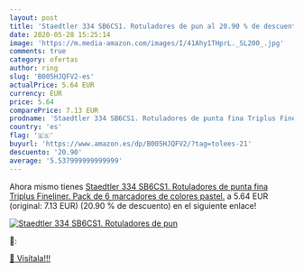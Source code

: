```yaml
---
layout: post
title: 'Staedtler 334 SB6CS1. Rotuladores de pun al 20.90 % de descuento'
date: 2020-05-28 15:25:14
image: 'https://m.media-amazon.com/images/I/41Ahy1THprL._SL200_.jpg'
comments: true
category: ofertas
author: ring
slug: 'B005HJQFV2-es'
actualPrice: 5.64 EUR
currency: EUR
price: 5.64
comparePrice: 7.13 EUR
prodname: 'Staedtler 334 SB6CS1. Rotuladores de punta fina Triplus Fineliner. Pack de 6 marcadores de colores pastel.'
country: 'es'
flag: '🇪🇸'
buyurl: 'https://www.amazon.es/dp/B005HJQFV2/?tag=tolees-21'
descuento: '20.90'
average: '5.537999999999999'
---
```


Ahora mismo tienes [Staedtler 334 SB6CS1. Rotuladores de punta fina Triplus Fineliner. Pack de 6 marcadores de colores pastel.](https://www.amazon.es/dp/B005HJQFV2/?tag=tolees-21) a 5.64 EUR (original: 7.13 EUR) (20.90 %  de descuento) en el siguiente enlace!

[![Staedtler 334 SB6CS1. Rotuladores de pun](https://m.media-amazon.com/images/I/41Ahy1THprL._SL200_.jpg)](https://www.amazon.es/dp/B005HJQFV2/?tag=tolees-21)

🔎:


[🛒 Visítala!!!](https://www.amazon.es/dp/B005HJQFV2/?tag=tolees-21)
